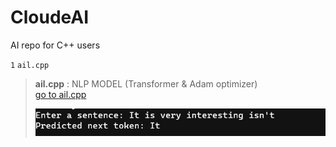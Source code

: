 # CloudeAI
AI repo for C++ users

`1` ` ail.cpp `
> **ail.cpp** : NLP MODEL (Transformer & Adam optimizer)  
>  [go to ail.cpp](ail.cpp)
>  
> ![image1](image1.png)
